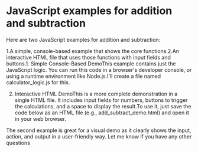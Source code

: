 # JavaScript examples for addition and subtraction

Here are two JavaScript examples for addition and subtraction:

1.A simple, console-based example that shows the core functions.2.An interactive HTML file that uses those functions with input fields and buttons.1. Simple Console-Based DemoThis example contains just the JavaScript logic. You can run this code in a browser's developer console, or using a runtime environment like Node.js.I'll create a file named calculator_logic.js for this.

2. Interactive HTML DemoThis is a more complete demonstration in a single HTML file. It includes input fields for numbers, buttons to trigger the calculations, and a space to display the result.To use it, just save the code below as an HTML file (e.g., add_subtract_demo.html) and open it in your web browser.

The second example is great for a visual demo as it clearly shows the input, action, and output in a user-friendly way. Let me know if you have any other questions